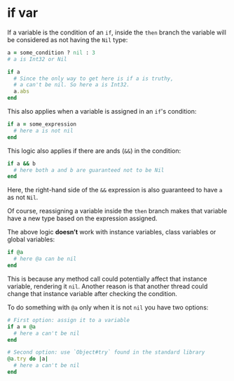 # if var

If a variable is the condition of an `if`, inside the `then` branch the variable will be considered as not having the `Nil` type:

```ruby
a = some_condition ? nil : 3
# a is Int32 or Nil

if a
  # Since the only way to get here is if a is truthy,
  # a can't be nil. So here a is Int32.
  a.abs
end
```

This also applies when a variable is assigned in an `if`'s condition:

```ruby
if a = some_expression
  # here a is not nil
end
```

This logic also applies if there are ands (`&&`) in the condition:

```ruby
if a && b
  # here both a and b are guaranteed not to be Nil
end
```

Here, the right-hand side of the `&&` expression is also guaranteed to have `a` as not `Nil`.

Of course, reassigning a variable inside the `then` branch makes that variable have a new type based on the expression assigned.

The above logic **doesn’t** work with instance variables, class variables or global variables:

```ruby
if @a
  # here @a can be nil
end
```

This is because any method call could potentially affect that instance variable, rendering it `nil`. Another reason is that another thread could change that instance variable after checking the condition.

To do something with `@a` only when it is not `nil` you have two options:

```ruby
# First option: assign it to a variable
if a = @a
  # here a can't be nil
end

# Second option: use `Object#try` found in the standard library
@a.try do |a|
  # here a can't be nil
end
```
